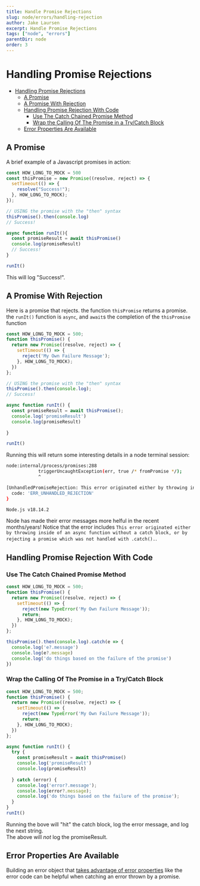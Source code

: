 ```yaml
---
title: Handle Promise Rejections
slug: node/errors/handling-rejection
author: Jake Laursen
excerpt: Handle Promise Rejections
tags: ["node", "errors"]
parentDir: node
order: 3
---
```



# Handling Promise Rejections

- [Handling Promise Rejections](#handling-promise-rejections)
  - [A Promise](#a-promise)
  - [A Promise With Rejection](#a-promise-with-rejection)
  - [Handling Promise Rejection With Code](#handling-promise-rejection-with-code)
    - [Use The Catch Chained Promise Method](#use-the-catch-chained-promise-method)
    - [Wrap the Calling Of The Promise in a Try/Catch Block](#wrap-the-calling-of-the-promise-in-a-trycatch-block)
  - [Error Properties Are Available](#error-properties-are-available)


## A Promise
A brief example of a Javascript promises in action:
```js
const HOW_LONG_TO_MOCK = 500
const thisPromise = new Promise((resolve, reject) => {
  setTimeout(() => {
    resolve("Success!");
  }, HOW_LONG_TO_MOCK);
});

// USING the promise with the "then" syntax
thisPromise().then(console.log)
// Success!

async function runIt(){
  const promiseResult = await thisPromise()
  console.log(promiseResult)
  // Success!
}

runIt()
```
This will log "Success!".  

## A Promise With Rejection
Here is a promise that rejects. the function `thisPromise` returns a promise.  
the `runIt()` function is `async`, and `await`s the completion of the `thisPromise` function

```js
const HOW_LONG_TO_MOCK = 500;
function thisPromise() {
  return new Promise((resolve, reject) => {
    setTimeout(() => {
      reject('My Own Failure Message');
    }, HOW_LONG_TO_MOCK);
  })
};

// USING the promise with the "then" syntax
thisPromise().then(console.log);
// Success!

async function runIt() {
  const promiseResult = await thisPromise();
  console.log('promiseResult')
  console.log(promiseResult)
  
}

runIt()
```
Running this will return some interesting details in a node terminal session:
```bash
node:internal/process/promises:288
            triggerUncaughtException(err, true /* fromPromise */);
            ^

[UnhandledPromiseRejection: This error originated either by throwing inside of an async function without a catch block, or by rejecting a promise which was not handled with .catch(). The promise rejected with the reason "My Own Failure Message".] {
  code: 'ERR_UNHANDLED_REJECTION'
}

Node.js v18.14.2
```
Node has made their error messages more helful in the recent months/years! Notice that the error includes `This error originated either by throwing inside of an async function without a catch block, or by rejecting a promise which was not handled with .catch().`.  
## Handling Promise Rejection With Code
### Use The Catch Chained Promise Method
```js
const HOW_LONG_TO_MOCK = 500;
function thisPromise() {
  return new Promise((resolve, reject) => {
    setTimeout(() => {
      reject(new TypeError('My Own Failure Message'));
      return;
    }, HOW_LONG_TO_MOCK);
  })
};

thisPromise().then(console.log).catch(e => {
  console.log('e?.message')
  console.log(e?.message)
  console.log('do things based on the failure of the promise')
})
```

### Wrap the Calling Of The Promise in a Try/Catch Block
```js
const HOW_LONG_TO_MOCK = 500;
function thisPromise() {
  return new Promise((resolve, reject) => {
    setTimeout(() => {
      reject(new TypeError('My Own Failure Message'));
      return;
    }, HOW_LONG_TO_MOCK);
  })
};

async function runIt() { 
  try {
    const promiseResult = await thisPromise()
    console.log('promiseResult')
    console.log(promiseResult)
    
  } catch (error) {
    console.log('error?.message');
    console.log(error?.message);
    console.log('do things based on the failure of the promise');
  }
}
runIt()
```
Running the bove will "hit" the catch block, log the error message, and log the next string.  
The above will _not_ log the promiseResult.

## Error Properties Are Available
Building an error object that [takes advantage of error properties](/node/errors/catching) like the error code can be helpful when catching an error thrown by a promise.  
